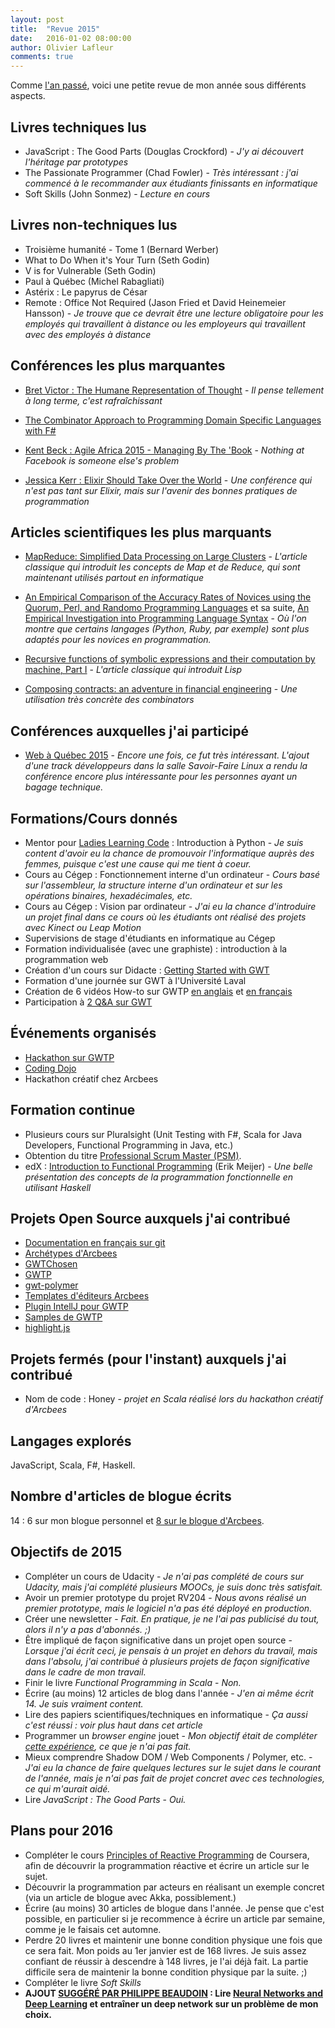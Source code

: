 ```yaml
---
layout: post
title:  "Revue 2015"
date:   2016-01-02 08:00:00
author: Olivier Lafleur
comments: true
---
```

Comme [l'an passé](/2015/01/01/revue-annee-2014.html), voici une petite revue de mon année sous différents aspects.

Livres techniques lus
---------------------
- JavaScript : The Good Parts (Douglas Crockford) - *J'y ai découvert l'héritage par prototypes*
- The Passionate Programmer (Chad Fowler) - *Très intéressant : j'ai commencé à le recommander aux étudiants finissants en informatique*
- Soft Skills (John Sonmez) - *Lecture en cours*

Livres non-techniques lus
-------------------------
- Troisième humanité - Tome 1 (Bernard Werber)
- What to Do When it's Your Turn (Seth Godin)
- V is for Vulnerable (Seth Godin)
- Paul à Québec (Michel Rabagliati)
- Astérix : Le papyrus de César
- Remote : Office Not Required (Jason Fried et David Heinemeier Hansson) - *Je trouve que ce devrait être une lecture obligatoire pour les employés qui travaillent à distance ou les employeurs qui travaillent avec des employés à distance*

Conférences les plus marquantes
----------------------------------
- [Bret Victor : The Humane Representation of Thought](https://vimeo.com/115154289) - *Il pense tellement à long terme, c'est rafraîchissant*

- [The Combinator Approach to Programming Domain Specific Languages with F#](https://skillsmatter.com/skillscasts/2567-dsls-fsharp)

- [Kent Beck : Agile Africa 2015 - Managing By The 'Book](https://www.youtube.com/watch?v=I3tTCuhO6ho) - *Nothing at Facebook is someone else's problem*

- [Jessica Kerr : Elixir Should Take Over the World](https://www.youtube.com/watch?v=X25xOhntr6s) - *Une conférence qui n'est pas tant sur Elixir, mais sur l'avenir des bonnes pratiques de programmation*

Articles scientifiques les plus marquants
-----------------------------------------
- [MapReduce: Simplified Data Processing on Large Clusters](http://static.googleusercontent.com/media/research.google.com/fr//archive/mapreduce-osdi04.pdf) - *L'article classique qui introduit les concepts de Map et de Reduce, qui sont maintenant utilisés partout en informatique*

- [An Empirical Comparison of the Accuracy Rates of Novices
using the Quorum, Perl, and Randomo Programming Languages](http://ecs.victoria.ac.nz/foswiki/pub/Events/PLATEAU/Program/plateau2011-stefik.pdf) et sa suite, [An Empirical Investigation into Programming Language Syntax](http://neverworkintheory.org/2014/01/29/stefik-siebert-syntax.html) - *Où l'on montre que certains langages (Python, Ruby, par exemple) sont plus adaptés pour les novices en programmation.*

- [Recursive functions of symbolic expressions and their computation by machine, Part I](http://dspace.mit.edu/bitstream/handle/1721.1/6096/AIM-008.pdf?sequence=2) - *L'article classique qui introduit Lisp*

- [Composing contracts: an adventure in financial engineering](https://lexifi.com/files/resources/MLFiPaper.pdf) - *Une utilisation très concrète des combinators*

Conférences auxquelles j'ai participé
-------------------------------------
- [Web à Québec 2015](http://2015.webaquebec.org/) - *Encore une fois, ce fut très intéressant. L'ajout d'une track développeurs dans la salle Savoir-Faire Linux a rendu la conférence encore plus intéressante pour les personnes ayant un bagage technique.*

Formations/Cours donnés
------------------
- Mentor pour [Ladies Learning Code](https://www.facebook.com/groups/LearningCodeQC/?fref=ts) : Introduction à Python - *Je suis content d'avoir eu la chance de promouvoir l'informatique auprès des femmes, puisque c'est une cause qui me tient à coeur.*
- Cours au Cégep : Fonctionnement interne d'un ordinateur - *Cours basé sur l'assembleur, la structure interne d'un ordinateur et sur les opérations binaires, hexadécimales, etc.*
- Cours au Cégep : Vision par ordinateur - *J'ai eu la chance d'introduire un projet final dans ce cours où les étudiants ont réalisé des projets avec Kinect ou Leap Motion*
- Supervisions de stage d'étudiants en informatique au Cégep
- Formation individualisée (avec une graphiste) : introduction à la programmation web
- Création d'un cours sur Didacte : [Getting Started with GWT](https://arcbees.didacte.com/a/course/168)
- Formation d'une journée sur GWT à l'Université Laval
- Création de 6 vidéos How-to sur GWTP [en anglais](https://www.youtube.com/playlist?list=PLZhavHtU3BmsnTvR9ZUwib2DK_mYHK2Yo) et [en français](https://www.youtube.com/playlist?list=PLZhavHtU3BmvIR6C6QDq3ual38EHSIDh_)
- Participation à [2 Q&A sur GWT](https://www.youtube.com/playlist?list=PLZhavHtU3BmuJ_FUQR_LPkNYS6NDdfskH)

Événements organisés
--------------------
- [Hackathon sur GWTP](http://blog.arcbees.com/2015/08/19/new-release-for-gwtp-and-its-intellij-plugin/)
- [Coding Dojo](https://www.facebook.com/events/182910988709543/)
- Hackathon créatif chez Arcbees

Formation continue
------------------
- Plusieurs cours sur Pluralsight (Unit Testing with F#, Scala for Java Developers, Functional Programming in Java, etc.)
- Obtention du titre [Professional Scrum Master (PSM)](https://www.scrum.org/Assessments/Certification-Lists?AssessmentName=PSM%20I&l=lafleur).
- edX : [Introduction to Functional Programming](https://www.edx.org/course/introduction-functional-programming-delftx-fp101x-0) (Erik Meijer) - *Une belle présentation des concepts de la programmation fonctionnelle en utilisant Haskell*

Projets Open Source auxquels j'ai contribué
---------------------
- [Documentation en français sur git](https://github.com/dinfcll/doc-git/commits?author=olafleur)
- [Archétypes d'Arcbees](https://github.com/ArcBees/Arcbees-Archetypes/commits?author=olafleur)
- [GWTChosen](https://github.com/ArcBees/gwtchosen/commits?author=olafleur)
- [GWTP](https://github.com/ArcBees/GWTP/commits?author=olafleur)
- [gwt-polymer](https://github.com/ArcBees/gwt-polymer/commits?author=olafleur)
- [Templates d'éditeurs Arcbees](https://github.com/ArcBees/IDE-Templates/commits?author=olafleur)
- [Plugin IntellJ pour GWTP](https://github.com/ArcBees/gwtp-idea-plugin/commits?author=olafleur)
- [Samples de GWTP](https://github.com/ArcBees/GWTP-Samples/commits?author=olafleur)
- [highlight.js](https://github.com/isagalaev/highlight.js/issues/956)

Projets fermés (pour l'instant) auxquels j'ai contribué
------------------------------------------
- Nom de code : Honey - *projet en Scala réalisé lors du hackathon créatif d'Arcbees*

Langages explorés
-------------------------------
JavaScript, Scala, F#, Haskell.

Nombre d'articles de blogue écrits
--------------------------------
14 : 6 sur mon blogue personnel et [8 sur le blogue d'Arcbees](http://blog.arcbees.com/author/olafleur/).

Objectifs de 2015
-----------------
- Compléter un cours de Udacity - *Je n'ai pas complété de cours sur Udacity, mais j'ai complété plusieurs MOOCs, je suis donc très satisfait.*
- Avoir un premier prototype du projet RV204 - *Nous avons réalisé un premier prototype, mais le logiciel n'a pas été déployé en production.*
- Créer une newsletter - *Fait. En pratique, je ne l'ai pas publicisé du tout, alors il n'y a pas d'abonnés. ;)*
- Être impliqué de façon significative dans un projet open source - *Lorsque j'ai écrit ceci, je pensais à un projet en dehors du travail, mais dans l'absolu, j'ai contribué à plusieurs projets de façon significative dans le cadre de mon travail.*
- Finir le livre *Functional Programming in Scala* - *Non.*
- Écrire (au moins) 12 articles de blog dans l'année - *J'en ai même écrit 14. Je suis vraiment content.*
- Lire des papiers scientifiques/techniques en informatique - *Ça aussi c'est réussi : voir plus haut dans cet article*
- Programmer un *browser engine* jouet - *Mon objectif était de compléter [cette expérience](https://github.com/olafleur/naviga-fun), ce que je n'ai pas fait.*
- Mieux comprendre Shadow DOM / Web Components / Polymer, etc. - *J'ai eu la chance de faire quelques lectures sur le sujet dans le courant de l'année, mais je n'ai pas fait de projet concret avec ces technologies, ce qui m'aurait aidé.*
- Lire *JavaScript : The Good Parts* - *Oui.*

Plans pour 2016
---------------
- Compléter le cours [Principles of Reactive Programming](https://fr.coursera.org/course/reactive) de Coursera, afin de découvrir la programmation réactive et écrire un article sur le sujet.
- Découvrir la programmation par acteurs en réalisant un exemple concret (via un article de blogue avec Akka, possiblement.)
- Écrire (au moins) 30 articles de blogue dans l'année. Je pense que c'est possible, en particulier si je recommence à écrire un article par semaine, comme je le faisais cet automne.
- Perdre 20 livres et maintenir une bonne condition physique une fois que ce sera fait. Mon poids au 1er janvier est de 168 livres. Je suis assez confiant de réussir à descendre à 148 livres, je l'ai déjà fait. La partie difficile sera de maintenir la bonne condition physique par la suite. ;)
- Compléter le livre *Soft Skills*
- **AJOUT [SUGGÉRÉ PAR PHILIPPE BEAUDOIN](https://plus.google.com/u/0/+OlivierLafleur/posts/LZnKsoNTPsD) : Lire [Neural Networks and Deep Learning](http://neuralnetworksanddeeplearning.com/) et entraîner un deep network sur un problème de mon choix.**
